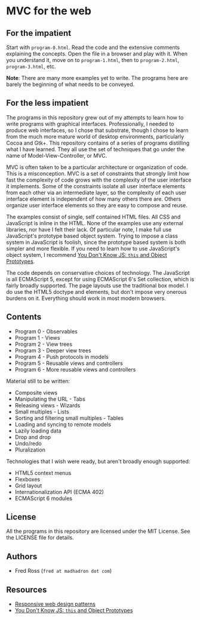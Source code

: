 # MVC for the web

## For the impatient

Start with `program-0.html`. Read the code and the extensive comments explaining the concepts. Open the file in a browser and play with it. When you understand it, move on to `program-1.html`, then to `program-2.html`, `program-3.html`, etc.

**Note**: There are many more examples yet to write. The programs here are barely the beginning of what needs to be conveyed.

## For the less impatient

The programs in this repository grew out of my attempts to learn how to write programs with graphical interfaces. Professionally, I needed to produce web interfaces, so I chose that substrate, though I chose to learn from the much more mature world of desktop environments, particularly Cocoa and Gtk+. This repository contains of a series of programs distilling what I have learned. They all use the set of techniques that go under the name of Model-View-Controller, or MVC.

MVC is often taken to be a particular architecture or organization of code. This is a misconception. MVC is a set of constraints that strongly limit how fast the complexity of code grows with the complexity of the user interface it implements. Some of the constraints isolate all user interface elements from each other via an intermediate layer, so the complexity of each user interface element is independent of how many others there are. Others organize user interface elements so they are easy to compose and reuse.

The examples consist of single, self contained HTML files. All CSS and JavaScript is inline in the HTML. None of the examples use any external libraries, nor have I felt their lack. Of particular note, I make full use JavaScript's prototype based object system. Trying to impose a class system in JavaScript is foolish, since the prototype based system is both simpler and more flexible. If you need to learn how to use JavaScript's object system, I recommend [You Don't Know JS: `this` and Object Prototypes](https://github.com/getify/You-Dont-Know-JS/blob/master/this%20&%20object%20prototypes/README.md#you-dont-know-js-this--object-prototypes).

The code depends on conservative choices of technology. The JavaScript is all ECMAScript 5, except for using ECMAScript 6's Set collection, which is fairly broadly supported. The page layouts use the traditional box model. I do use the HTML5 doctype and elements, but don't impose very onerous burdens on it. Everything should work in most modern browsers.

## Contents

* Program 0 - Observables
* Program 1 - Views
* Program 2 - View trees
* Program 3 - Deeper view trees
* Program 4 - Push protocols in models
* Program 5 - Reusable views and controllers
* Program 6 - More reusable views and controllers

Material still to be written:
* Composite views
* Manipulating the URL - Tabs
* Releasing views - Wizards
* Small multiples - Lists
* Sorting and filtering small multiples - Tables
* Loading and syncing to remote models
* Lazily loading data
* Drop and drop
* Undo/redo
* Pluralization

Technologies that I wish were ready, but aren't broadly enough supported:
* HTML5 context menus
* Flexboxes
* Grid layout
* Internationalization API (ECMA 402)
* ECMAScript 6 modules

## License

All the programs in this repository are licensed under the MIT License. See the LICENSE file for details.

## Authors

* Fred Ross (`fred at madhadron dot com`)

## Resources

* [Responsive web design patterns](http://bradfrost.github.io/this-is-responsive/patterns.html)
* [You Don't Know JS: `this` and Object Prototypes](https://github.com/getify/You-Dont-Know-JS/blob/master/this%20&%20object%20prototypes/README.md#you-dont-know-js-this--object-prototypes)